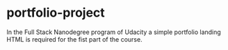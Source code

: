 # portfolio-project
In the Full Stack Nanodegree program of Udacity a simple portfolio landing HTML is required for the fist part of the course.
